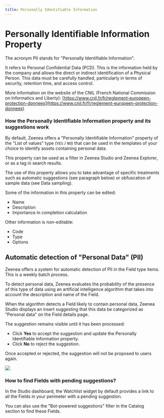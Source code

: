 ```yaml
---
title: Personally Identifiable Information
---
```


# Personally Identifiable Information Property


The acronym PII stands for "Personally Identifiable Information".

It refers to Personal Confidential Data (PCD). This is the information held by the company and allows the direct or indirect identification of a Physical Person. This data must be carefully handled, particularly in terms of security, retention time, and access control.

More information on the website of the CNIL (French National Commission on Informatics and Liberty): [https://www.cnil.fr/fr/reglement-europeen-protection-donnees](https://www.cnil.fr/fr/reglement-europeen-protection-donnees)

### How the Personally Identifiable Information property and its suggestions work

By default, Zeenea offers a "Personally Identifiable Information" property of the "List of values" type (`YES` / `NO`) that can be used in the templates of your choice to identify assets containing personal data.

This property can be used as a filter in Zeenea Studio and Zeenea Explorer, or as a tag in search results.

The use of this property allows you to take advantage of specific treatments such as automatic suggestions (see paragraph below) or obfuscation of sample data (see Data sampling).

Some of the information in this property can be edited:

* Name
* Description
* Importance in completion calculation

Other information is non-editable: 

* Code
* Type
* Options

## Automatic detection of "Personal Data" (PII)

Zeenea offers a system for automatic detection of PII in the Field type items. This is a weekly batch process.

To detect personal data, Zeenea evaluates the probability of the presence of this type of data using an artificial intelligence algorithm that takes into account the description and name of the Field.

When the algorithm detects a Field likely to contain personal data, Zeenea Studio displays an insert suggesting that this data be categorized as "Personal data" on the Field details page.

The suggestion remains visible until it has been processed:

* Click **Yes** to accept the suggestion and update the Personally Identifiable Information property.
* Click **No** to reject the suggestion.

Once accepted or rejected, the suggestion will not be proposed to users again.

  ![](/img/zeenea-personal-data.png)
 
### How to find Fields with pending suggestions?

In the Studio dashboard, the Watchlist widget by default provides a link to all the Fields in your perimeter with a pending suggestion.

You can also use the "Bot-powered suggestions" filter in the Catalog section to find these Fields.